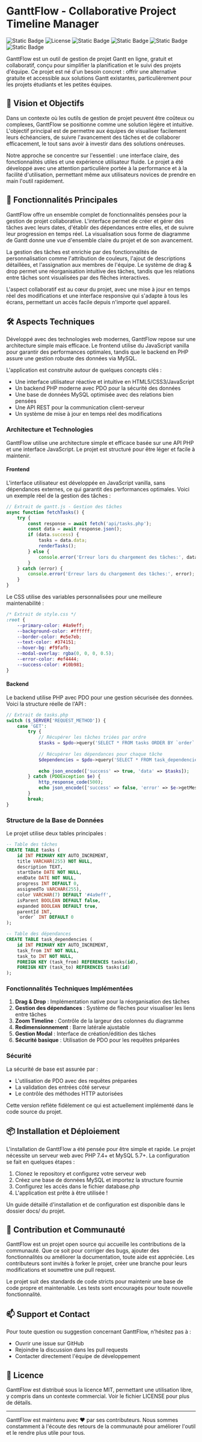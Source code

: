 # GanttFlow - Collaborative Project Timeline Manager


![Static Badge](https://img.shields.io/badge/Contributeur-1-brightgreen?style=flat&logo=clubhouse&logoColor=white&logoSize=auto)
![License](https://img.shields.io/github/license/Nyx-Off/AceVenturaTheGame) 
![Static Badge](https://img.shields.io/badge/PHP-black?style=plastic&logo=php&logoColor=white&logoSize=auto&color=green)
![Static Badge](https://img.shields.io/badge/CSS-black?style=plastic&logo=css3&logoColor=white&logoSize=auto&color=blue)
![Static Badge](https://img.shields.io/badge/JavaScript-black?style=plastic&logo=javascript&logoColor=white&logoSize=auto&color=purple)
![Static Badge](https://img.shields.io/badge/MySQL-brown%20?style=plastic&logo=mysql&logoColor=white&logoSize=auto)



GanttFlow est un outil de gestion de projet Gantt en ligne, gratuit et collaboratif, conçu pour simplifier la planification et le suivi des projets d'équipe. Ce projet est né d'un besoin concret : offrir une alternative gratuite et accessible aux solutions Gantt existantes, particulièrement pour les projets étudiants et les petites équipes.

## 🌟 Vision et Objectifs

Dans un contexte où les outils de gestion de projet peuvent être coûteux ou complexes, GanttFlow se positionne comme une solution légère et intuitive. L'objectif principal est de permettre aux équipes de visualiser facilement leurs échéanciers, de suivre l'avancement des tâches et de collaborer efficacement, le tout sans avoir à investir dans des solutions onéreuses.

Notre approche se concentre sur l'essentiel : une interface claire, des fonctionnalités utiles et une expérience utilisateur fluide. Le projet a été développé avec une attention particulière portée à la performance et à la facilité d'utilisation, permettant même aux utilisateurs novices de prendre en main l'outil rapidement.

## 💫 Fonctionnalités Principales

GanttFlow offre un ensemble complet de fonctionnalités pensées pour la gestion de projet collaborative. L'interface permet de créer et gérer des tâches avec leurs dates, d'établir des dépendances entre elles, et de suivre leur progression en temps réel. La visualisation sous forme de diagramme de Gantt donne une vue d'ensemble claire du projet et de son avancement.

La gestion des tâches est enrichie par des fonctionnalités de personnalisation comme l'attribution de couleurs, l'ajout de descriptions détaillées, et l'assignation aux membres de l'équipe. Le système de drag & drop permet une réorganisation intuitive des tâches, tandis que les relations entre tâches sont visualisées par des flèches interactives.

L'aspect collaboratif est au cœur du projet, avec une mise à jour en temps réel des modifications et une interface responsive qui s'adapte à tous les écrans, permettant un accès facile depuis n'importe quel appareil.

## 🛠 Aspects Techniques

Développé avec des technologies web modernes, GanttFlow repose sur une architecture simple mais efficace. Le frontend utilise du JavaScript vanilla pour garantir des performances optimales, tandis que le backend en PHP assure une gestion robuste des données via MySQL.

L'application est construite autour de quelques concepts clés :
- Une interface utilisateur réactive et intuitive en HTML5/CSS3/JavaScript
- Un backend PHP moderne avec PDO pour la sécurité des données
- Une base de données MySQL optimisée avec des relations bien pensées
- Une API REST pour la communication client-serveur
- Un système de mise à jour en temps réel des modifications

### Architecture et Technologies

GanttFlow utilise une architecture simple et efficace basée sur une API PHP et une interface JavaScript. Le projet est structuré pour être léger et facile à maintenir.

#### Frontend
L'interface utilisateur est développée en JavaScript vanilla, sans dépendances externes, ce qui garantit des performances optimales. Voici un exemple réel de la gestion des tâches :

```javascript
// Extrait de gantt.js - Gestion des tâches
async function fetchTasks() {
    try {
        const response = await fetch('api/tasks.php');
        const data = await response.json();
        if (data.success) {
            tasks = data.data;
            renderTasks();
        } else {
            console.error('Erreur lors du chargement des tâches:', data.error);
        }
    } catch (error) {
        console.error('Erreur lors du chargement des tâches:', error);
    }
}
```

Le CSS utilise des variables personnalisées pour une meilleure maintenabilité :

```css
/* Extrait de style.css */
:root {
    --primary-color: #4a9eff;
    --background-color: #ffffff;
    --border-color: #e5e7eb;
    --text-color: #374151;
    --hover-bg: #f9fafb;
    --modal-overlay: rgba(0, 0, 0, 0.5);
    --error-color: #ef4444;
    --success-color: #10b981;
}
```

#### Backend

Le backend utilise PHP avec PDO pour une gestion sécurisée des données. Voici la structure réelle de l'API :

```php
// Extrait de tasks.php
switch ($_SERVER['REQUEST_METHOD']) {
    case 'GET':
        try {
            // Récupérer les tâches triées par ordre
            $tasks = $pdo->query('SELECT * FROM tasks ORDER BY `order` ASC, id ASC')->fetchAll();
            
            // Récupérer les dépendances pour chaque tâche
            $dependencies = $pdo->query('SELECT * FROM task_dependencies')->fetchAll();
            
            echo json_encode(['success' => true, 'data' => $tasks]);
        } catch (PDOException $e) {
            http_response_code(500);
            echo json_encode(['success' => false, 'error' => $e->getMessage()]);
        }
        break;
}
```

### Structure de la Base de Données

Le projet utilise deux tables principales :

```sql
-- Table des tâches
CREATE TABLE tasks (
    id INT PRIMARY KEY AUTO_INCREMENT,
    title VARCHAR(255) NOT NULL,
    description TEXT,
    startDate DATE NOT NULL,
    endDate DATE NOT NULL,
    progress INT DEFAULT 0,
    assignedTo VARCHAR(255),
    color VARCHAR(7) DEFAULT '#4a9eff',
    isParent BOOLEAN DEFAULT false,
    expanded BOOLEAN DEFAULT true,
    parentId INT,
    `order` INT DEFAULT 0
);

-- Table des dépendances
CREATE TABLE task_dependencies (
    id INT PRIMARY KEY AUTO_INCREMENT,
    task_from INT NOT NULL,
    task_to INT NOT NULL,
    FOREIGN KEY (task_from) REFERENCES tasks(id),
    FOREIGN KEY (task_to) REFERENCES tasks(id)
);
```

### Fonctionnalités Techniques Implémentées

1. **Drag & Drop** : Implémentation native pour la réorganisation des tâches
2. **Gestion des dépendances** : Système de flèches pour visualiser les liens entre tâches
3. **Zoom Timeline** : Contrôle de la largeur des colonnes du diagramme
4. **Redimensionnement** : Barre latérale ajustable
5. **Gestion Modal** : Interface de création/édition des tâches
6. **Sécurité basique** : Utilisation de PDO pour les requêtes préparées

### Sécurité

La sécurité de base est assurée par :
- L'utilisation de PDO avec des requêtes préparées
- La validation des entrées côté serveur
- Le contrôle des méthodes HTTP autorisées

Cette version reflète fidèlement ce qui est actuellement implémenté dans le code source du projet.

## 📦 Installation et Déploiement

L'installation de GanttFlow a été pensée pour être simple et rapide. Le projet nécessite un serveur web avec PHP 7.4+ et MySQL 5.7+. La configuration se fait en quelques étapes :

1. Clonez le repository et configurez votre serveur web
2. Créez une base de données MySQL et importez la structure fournie
3. Configurez les accès dans le fichier database.php
4. L'application est prête à être utilisée !

Un guide détaillé d'installation et de configuration est disponible dans le dossier docs/ du projet.

## 🤝 Contribution et Communauté

GanttFlow est un projet open source qui accueille les contributions de la communauté. Que ce soit pour corriger des bugs, ajouter des fonctionnalités ou améliorer la documentation, toute aide est appréciée. Les contributeurs sont invités à forker le projet, créer une branche pour leurs modifications et soumettre une pull request.

Le projet suit des standards de code stricts pour maintenir une base de code propre et maintenable. Les tests sont encouragés pour toute nouvelle fonctionnalité.

## 📫 Support et Contact

Pour toute question ou suggestion concernant GanttFlow, n'hésitez pas à :
- Ouvrir une issue sur GitHub
- Rejoindre la discussion dans les pull requests
- Contacter directement l'équipe de développement

## 📝 Licence

GanttFlow est distribué sous la licence MIT, permettant une utilisation libre, y compris dans un contexte commercial. Voir le fichier LICENSE pour plus de détails.

---

GanttFlow est maintenu avec ❤️ par ses contributeurs. Nous sommes constamment à l'écoute des retours de la communauté pour améliorer l'outil et le rendre plus utile pour tous.

